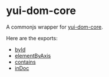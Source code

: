 # yui-dom-core

A commonjs wrapper for [yui-dom-core](http://yuilibrary.com/yui/docs/api/files/dom_js_dom-core.js.html).

Here are the exports:

* [byId](http://yuilibrary.com/yui/docs/api/classes/DOM.html#method_byId)
* [elementByAxis](http://yuilibrary.com/yui/docs/api/classes/DOM.html#method_elementByAxis)
* [contains](http://yuilibrary.com/yui/docs/api/classes/DOM.html#method_contains)
* [inDoc](http://yuilibrary.com/yui/docs/api/classes/DOM.html#method_inDoc)

